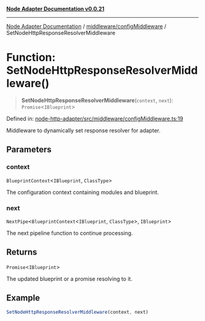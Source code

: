 [**Node Adapter Documentation v0.0.21**](../../../README.md)

***

[Node Adapter Documentation](../../../modules.md) / [middleware/configMiddleware](../README.md) / SetNodeHttpResponseResolverMiddleware

# Function: SetNodeHttpResponseResolverMiddleware()

> **SetNodeHttpResponseResolverMiddleware**(`context`, `next`): `Promise`\<`IBlueprint`\>

Defined in: [node-http-adapter/src/middleware/configMiddleware.ts:19](https://github.com/stonemjs/node-http-adapter/blob/a82d44fdef9d2985fec1e632575aee7065c1c3af/src/middleware/configMiddleware.ts#L19)

Middleware to dynamically set response resolver for adapter.

## Parameters

### context

`BlueprintContext`\<`IBlueprint`, `ClassType`\>

The configuration context containing modules and blueprint.

### next

`NextPipe`\<`BlueprintContext`\<`IBlueprint`, `ClassType`\>, `IBlueprint`\>

The next pipeline function to continue processing.

## Returns

`Promise`\<`IBlueprint`\>

The updated blueprint or a promise resolving to it.

## Example

```typescript
SetNodeHttpResponseResolverMiddleware(context, next)
```
